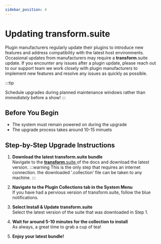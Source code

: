 ```yaml
---
sidebar_position: 4
---
```


# Updating transform.suite

Plugin manufacturers regularly update their plugins to introduce new features and address compatibility with the latest host environments. Occasional updates from manufacturers may require a **transform**.suite update. If you encounter any issues after a plugin update, please reach out to our support team we work closely with plugin manufacturers to implement new features and resolve any issues as quickly as possible. 

:::tip

Schedule upgrades during planned maintenance windows rather than *immediately* before a show!
:::


## Before You Begin

- The system must remain powered on during the upgrade
- The upgrade process takes around 10-15 minuets

## Step-by-Step Upgrade Instructions

1. **Download the latest transform.suite bundle**  
   Navigate to the [**transform**.suite ](https://docs.fourieraudio.com/downloads/suitedownload/) of the docs and download the latest version.
:::warning
This is the only step that requires an internet connection. the downloaded '.collection' file can be taken to any machine.
:::

2. **Navigate to the Plugin Collections tab in the System Menu**  
    If you have had a pervious version of transform.suite, follow the blue notifications.

3. **Select Install & Update transform.suite**  
    Select the latest version of the suite that was downloaded in Step 1.

4. **Wait for around 5-10 minutes for the collection to install**  
    As always, a great time to grab a cup of tea!

5. **Enjoy your latest bundle!**
